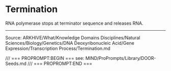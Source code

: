 # Termination

RNA polymerase stops at terminator sequence and releases RNA.

---
Source: ARKHIVE/What/Knowledge Domains Disciplines/Natural Sciences/Biology/Genetics/DNA Deoxyribonucleic Acid/Gene Expression/Transcription Process/Termination.md

/// === PROPROMPT:BEGIN ===
see: MIND/ProPrompts/Library/DOOR-Seeds.md
/// === PROPROMPT:END ===
